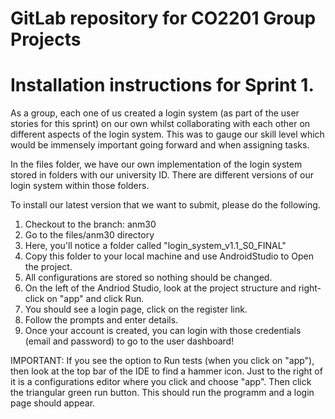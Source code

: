 # GitLab repository for CO2201 Group Projects

# Installation instructions for Sprint 1.

As a group, each one of us created a login system (as part of the user stories for this sprint) on our own whilst collaborating with each other on different aspects of the login system. This was to gauge our skill level which would be immensely important going forward and when assigning tasks.

In the files folder, we have our own implementation of the login system stored in folders with our university ID. There are different versions of our login system within those folders.

To install our latest version that we want to submit, please do the following.

1. Checkout to the branch: anm30
2. Go to the files/anm30 directory
3. Here, you'll notice a folder called "login_system_v1.1_S0_FINAL"
4. Copy this folder to your local machine and use AndroidStudio to Open the project.
5. All configurations are stored so nothing should be changed.
6. On the left of the Andriod Studio, look at the project structure and right-click on "app" and click Run.
7. You should see a login page, click on the register link.
8. Follow the prompts and enter details.
9. Once your account is created, you can login with those credentials (email and password) to go to the user dashboard!


IMPORTANT: If you see the option to Run tests (when you click on "app"), then look at the top bar of the IDE to find a hammer icon. Just to the right of it is a configurations editor where you click and choose "app". Then click the triangular green run button. This should run the programm and a login page should appear.

